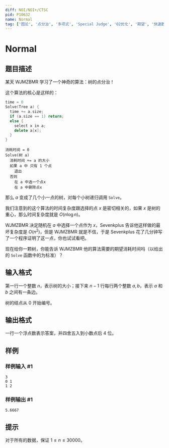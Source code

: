 ```yaml
---
diff: NOI/NOI+/CTSC
pid: P10632
name: Normal
tag: ['图论', '点分治', '多项式', 'Special Judge', 'O2优化', '期望', '快速数论变换 NTT']
---
```

# Normal
## 题目描述

某天 WJMZBMR 学习了一个神奇的算法：树的点分治！

这个算法的核心是这样的：

```cpp
time = 0
Solve(Tree a) {
  time += a.size;
  if (a.size == 1) return;
  else {
    select x in a;
    delete a[x];
  }
}
```

```
消耗时间 = 0
Solve(树 a)
  消耗时间 += a 的大小
  如果 a 中 只有 1 个点
    退出
  否则
    在 a 中选一个点x
    在 a 中删除点x
```

那么 $a$ 变成了几个小一点的树，对每个小树递归调用 `Solve`。

我们注意到的这个算法的时间复杂度跟选择的点 $x$ 是密切相关的，如果 $x$ 是树的重心，那么时间复杂度就是 $O(n \log n)$。

WJMZBMR 决定随机在 $a$ 中选择一个点作为 $x$，Sevenkplus 告诉他这样做的最坏复杂度是 $O(n^2)$，但是 WJMZBMR 就是不信，于是 Sevenkplus 花了几分钟写了一个程序证明了这一点，你也试试看吧。

现在给你一颗树，你能告诉 WJMZBMR 他的算法需要的期望消耗时间吗（以给出的 `Solve` 函数中的为标准）？
## 输入格式

第一行一个整数 $n$，表示树的大小；接下来 $n-1$ 行每行两个整数 $a,b$，表示 $a$ 和 $b$ 之间有一条边。

树的结点从 $0$ 开始编号。
## 输出格式

一行一个浮点数表示答案，并四舍五入到小数点后 $4$ 位。
## 样例

### 样例输入 #1
```
3
0 1
1 2
```
### 样例输出 #1
```
5.6667
```
## 提示

对于所有的数据，保证 $1\leq n\leq 30000$。
